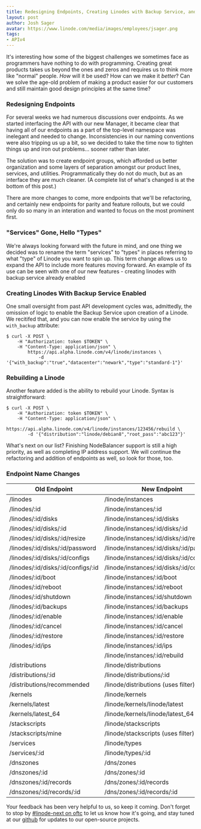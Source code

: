 ```yaml
---
title: Redesigning Endpoints, Creating Linodes with Backup Service, and Rebuilding Linodes
layout: post
author: Josh Sager
avatar: https://www.linode.com/media/images/employees/jsager.png
tags:
- APIv4
---
```

It's interesting how some of the biggest challenges we sometimes face as programmers
have nothing to do with programming. Creating great products takes us beyond
the ones and zeros and requires us to think more like "normal" people.
_How_ will it be used? How can we make it _better_? Can we solve the age-old problem
of making a product easier for our customers and still maintain good design principles
at the same time?

### Redesigning Endpoints

For several weeks we had numerous discussions over endpoints. As we started
interfacing the API with our new Manager, it became clear that having all of
our endpoints as a part of the top-level namespace was inelegant and
needed to change. Inconsistencies in our naming conventions were also
tripping us up a bit, so we decided to take the time now to tighten things up and iron out
problems... sooner rather than later.

The solution was to create endpoint groups, which afforded us better organization and
some layers of separation amongst our product lines, services, and utilities.
Programmatically they do not do much, but as an interface they are much
cleaner. (A complete list of what's changed is at the bottom of this
post.)

There are more changes to come, more endpoints that we'll be refactoring, and certainly new
endpoints for parity and feature rollouts, but we could only do so many in an
interation and wanted to focus on the most prominent first.

### "Services" Gone, Hello "Types"

We're always looking forward with the future in mind, and one thing we decided was to
rename the term "services" to "types" in places referring to what "type"
of Linode you want to spin up. This term change allows us to expand the
API to include more features moving forward. An example of its use can
be seen with one of our new features - creating linodes with backup
service already enabled

### Creating Linodes With Backup Service Enabled

One small oversight from past API development cycles was, admittedly, the omission of logic to enable
the Backup Service upon creation of a Linode. We recitifed that, and you can now
enable the service by using the `with_backup` attribute:

```
$ curl -X POST \
    -H "Authorization: token $TOKEN" \
    -H "Content-Type: application/json" \
        https://api.alpha.linode.com/v4/linode/instances \
            -d '{"with_backup":"true","datacenter":"newark","type":"standard-1"}'
```

### Rebuilding a Linode

Another feature added is the ability to rebuild your Linode. Syntax is
straightforward:

```
$ curl -X POST \
    -H "Authorization: token $TOKEN" \
    -H "Content-Type: application/json" \
        https://api.alpha.linode.com/v4/linode/instances/123456/rebuild \
        -d '{"distribution":"linode/debian8","root_pass":"abc123"}'
```

What's next on our list? Finishing NodeBalancer support is still
a high priority, as well as completing IP address support. We will
continue the refactoring and addition of endpoints as well, so look for
those, too.

### Endpoint Name Changes

| Old Endpoint                        | New Endpoint                                 |
|-------------------------------------|----------------------------------------------|
| /linodes                            | /linode/instances                            |
| /linodes/:id                        | /linode/instances/:id                        |
| /linodes/:id/disks                  | /linode/instances/:id/disks                  |
| /linodes/:id/disks/:id              | /linode/instances/:id/disks/:id              |
| /linodes/:id/disks/:id/resize       | /linode/instances/:id/disks/:id/resize       |
| /linodes/:id/disks/:id/password     | /linode/instances/:id/disks/:id/password     |
| /linodes/:id/disks/:id/configs      | /linode/instances/:id/disks/:id/configs      |
| /linodes/:id/disks/:id/configs/:id  | /linode/instances/:id/disks/:id/configs/:id  |
| /linodes/:id/boot                   | /linode/instances/:id/boot                   |
| /linodes/:id/reboot                 | /linode/instances/:id/reboot                 |
| /linodes/:id/shutdown               | /linode/instances/:id/shutdown               |
| /linodes/:id/backups                | /linode/instances/:id/backups                |
| /linodes/:id/enable                 | /linode/instances/:id/enable                 |
| /linodes/:id/cancel                 | /linode/instances/:id/cancel                 |
| /linodes/:id/restore                | /linode/instances/:id/restore                |
| /linodes/:id/ips                    | /linode/instances/:id/ips                    |
|                                     | /linode/instances/:id/rebuild                |
| /distributions                      | /linode/distributions                        |
| /distributions/:id                  | /linode/distributions/:id                    |
| /distributions/recommended          | /linode/distributions (uses filter)          |
| /kernels                            | /linode/kernels                              |
| /kernels/latest                     | /linode/kernels/linode/latest                |
| /kernels/latest_64                  | /linode/kernels/linode/latest_64             |
| /stackscripts                       | /linode/stackscripts                         |
| /stackscripts/mine                  | /linode/stackscripts (uses filter)           |
| /services                           | /linode/types                                |
| /services/:id                       | /linode/types/:id                            |
| /dnszones                           | /dns/zones                                   |
| /dnszones/:id                       | /dns/zones/:id                               |
| /dnszones/:id/records               | /dns/zones/:id/records                       |
| /dnszones/:id/records/:id           | /dns/zones/:id/records/:id                   |

Your feedback has been very helpful to us, so keep it coming. Don't forget to stop by
[#linode-next on oftc](https://webchat.oftc.net/?channels=linode-next&uio=d4)
to let us know how it's going, and stay tuned at our [github](https://github.com/linode)
for updates to our open-source projects.
